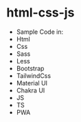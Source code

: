 # html-css-js

- Sample Code in:
-  Html
-  Css
-  Sass
-  Less
-  Bootstrap
-  TailwindCss
-  Material UI
-  Chakra UI
-  JS
-  TS
-  PWA
